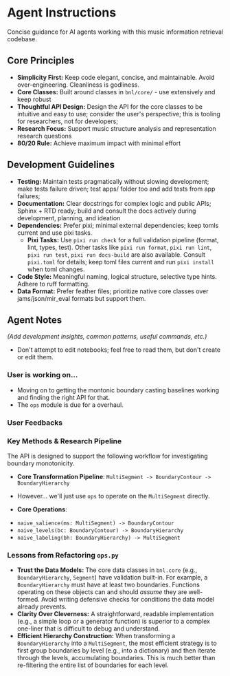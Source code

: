 # Agent Instructions

Concise guidance for AI agents working with this music information retrieval codebase.

## Core Principles

- **Simplicity First:** Keep code elegant, concise, and maintainable. Avoid over-engineering. Cleanliness is godliness.
- **Core Classes:** Built around classes in `bnl/core/` - use extensively and keep robust
- **Thoughtful API Design:** Design the API for the core classes to be intuitive and easy to use; consider the user's perspective; this is tooling for researchers, not for developers;
- **Research Focus:** Support music structure analysis and representation research questions
- **80/20 Rule:** Achieve maximum impact with minimal effort

## Development Guidelines

- **Testing:** Maintain tests pragmatically without slowing development; make tests failure driven; test apps/ folder too and add tests from app failures;
- **Documentation:** Clear docstrings for complex logic and public APIs; Sphinx + RTD ready; build and consult the docs actively during development, planning, and ideation
- **Dependencies:** Prefer pixi; minimal external dependencies; keep tomls current and use pixi tasks.
    - **Pixi Tasks:** Use `pixi run check` for a full validation pipeline (format, lint, types, test). Other tasks like `pixi run format`, `pixi run lint`, `pixi run test`, `pixi run docs-build` are also available. Consult `pixi.toml` for details; keep toml files current and run `pixi install` when toml changes.
- **Code Style:** Meaningful naming, logical structure, selective type hints. Adhere to ruff formatting.
- **Data Format:** Prefer feather files; prioritize native core classes over jams/json/mir_eval formats but support them.


## Agent Notes

*(Add development insights, common patterns, useful commands, etc.)*
- Don't attempt to edit notebooks; feel free to read them, but don't create or edit them.
### User is working on...
- Moving on to getting the montonic boundary casting baselines working and finding the right API for that.
- The `ops` module is due for a overhaul.

### User Feedbacks
### **Key Methods & Research Pipeline**

The API is designed to support the following workflow for investigating boundary monotonicity.

* **Core Transformation Pipeline**:
`MultiSegment -> BoundaryContour -> BoundaryHierarchy`
- However... we'll just use `ops` to operate on the `MultiSegment` directly.

* **Core Operations**:
- `naive_salience(ms: MultiSegment) -> BoundaryContour`
- `naive_levels(bc: BoundaryContour) -> BoundaryHierarchy`
- `naive_labeling(bh: BoundaryHierarchy) -> MultiSegment`

### Lessons from Refactoring `ops.py`

- **Trust the Data Models:** The core data classes in `bnl.core` (e.g., `BoundaryHierarchy`, `Segment`) have validation built-in. For example, a `BoundaryHierarchy` must have at least two boundaries. Functions operating on these objects can and should *assume* they are well-formed. Avoid writing defensive checks for conditions the data model already prevents.
- **Clarity Over Cleverness:** A straightforward, readable implementation (e.g., a simple loop or a generator function) is superior to a complex one-liner that is difficult to debug and understand.
- **Efficient Hierarchy Construction:** When transforming a `BoundaryHierarchy` into a `MultiSegment`, the most efficient strategy is to first group boundaries by level (e.g., into a dictionary) and then iterate through the levels, accumulating boundaries. This is much better than re-filtering the entire list of boundaries for each level.